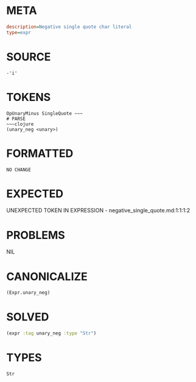 # META
~~~ini
description=Negative single quote char literal
type=expr
~~~
# SOURCE
~~~roc
-'i'
~~~
# TOKENS
~~~text
OpUnaryMinus SingleQuote ~~~
# PARSE
~~~clojure
(unary_neg <unary>)
~~~
# FORMATTED
~~~roc
NO CHANGE
~~~
# EXPECTED
UNEXPECTED TOKEN IN EXPRESSION - negative_single_quote.md:1:1:1:2
# PROBLEMS
NIL
# CANONICALIZE
~~~clojure
(Expr.unary_neg)
~~~
# SOLVED
~~~clojure
(expr :tag unary_neg :type "Str")
~~~
# TYPES
~~~roc
Str
~~~
